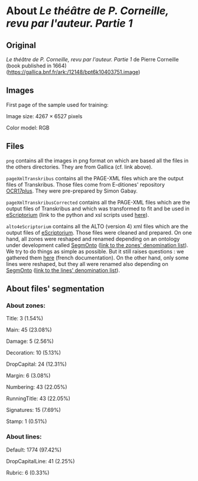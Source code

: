 # About _Le théâtre de P. Corneille, revu par l'auteur. Partie 1_ 

## Original
_Le théâtre de P. Corneille, revu par l'auteur. Partie 1_ de Pierre Corneille (book published in 1664) (https://gallica.bnf.fr/ark:/12148/bpt6k10403751.image)

## Images
First page of the sample used for training:

Image size: 4267 × 6527 pixels

Color model: RGB

## Files
``png`` contains all the images in png format on which are based all the files in the others directories. They are from Gallica (cf. link above).

``pageXmlTranskribus`` contains all the PAGE-XML files which are the output files of Transkribus. Those files come from E-ditiones' repository [OCR17plus](https://github.com/e-ditiones/OCR17plus). They were pre-prepared by Simon Gabay.

``pageXmlTranskribusCorrected`` contains all the PAGE-XML files which are the output files of Transkribus and which was transformed to fit and be used in [eScriptorium](http://traces6.paris.inria.fr/) (link to the python and xsl scripts used [here](https://github.com/Heresta/BAO_Stage_DH_ENS_2021/tree/main/CorrectionPageXMLeScriptorium)).

``alto4eScriptorium`` contains all the ALTO (version 4) xml files which are the output files of [eScriptorium](http://traces6.paris.inria.fr/). Those files were cleaned and prepared. On one hand, all zones were reshaped and renamed depending on an ontology under development called [SegmOnto](https://github.com/SegmOnto) ([link to the zones' denomination list](https://github.com/SegmOnto/examples/tree/main/zones)). We try to do things as simple as possible. But it still raises questions : we gathered them [here](https://github.com/Heresta/BAO_Stage_DH_ENS_2021/tree/main/problemesSegmentation) (french documentation). On the other hand, only some lines were reshaped, but they all were renamed also depending on [SegmOnto](https://github.com/SegmOnto) ([link to the lines' denomination list](https://github.com/SegmOnto/examples/tree/main/lines)).

## About files' segmentation

### About zones:

Title: 3 (1.54%)

Main: 45 (23.08%)

Damage: 5 (2.56%)

Decoration: 10 (5.13%)

DropCapital: 24 (12.31%)

Margin: 6 (3.08%)

Numbering: 43 (22.05%)

RunningTitle: 43 (22.05%)

Signatures: 15 (7.69%)

Stamp: 1 (0.51%)

### About lines:

Default: 1774 (97.42%)

DropCapitalLine: 41 (2.25%)

Rubric: 6 (0.33%)


